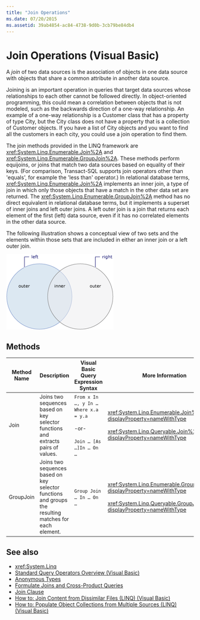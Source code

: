 ```yaml
---
title: "Join Operations"
ms.date: 07/20/2015
ms.assetid: 39ab4854-ac84-4738-9d0b-3cb79be84db4
---
```

# Join Operations (Visual Basic)
A *join* of two data sources is the association of objects in one data source with objects that share a common attribute in another data source.  
  
 Joining is an important operation in queries that target data sources whose relationships to each other cannot be followed directly. In object-oriented programming, this could mean a correlation between objects that is not modeled, such as the backwards direction of a one-way relationship. An example of a one-way relationship is a Customer class that has a property of type City, but the City class does not have a property that is a collection of Customer objects. If you have a list of City objects and you want to find all the customers in each city, you could use a join operation to find them.  
  
 The join methods provided in the LINQ framework are <xref:System.Linq.Enumerable.Join%2A> and <xref:System.Linq.Enumerable.GroupJoin%2A>. These methods perform equijoins, or joins that match two data sources based on equality of their keys. (For comparison, Transact-SQL supports join operators other than 'equals', for example the 'less than' operator.) In relational database terms, <xref:System.Linq.Enumerable.Join%2A> implements an inner join, a type of join in which only those objects that have a match in the other data set are returned. The <xref:System.Linq.Enumerable.GroupJoin%2A> method has no direct equivalent in relational database terms, but it implements a superset of inner joins and left outer joins. A left outer join is a join that returns each element of the first (left) data source, even if it has no correlated elements in the other data source.  
  
 The following illustration shows a conceptual view of two sets and the elements within those sets that are included in either an inner join or a left outer join.  
  
 ![Two overlapping circles showing inner&#47;outer.](./media/join-operations/join-method-overlapping-circles.png)  
  
## Methods  
  
|Method Name|Description|Visual Basic Query Expression Syntax|More Information|  
|-----------------|-----------------|------------------------------------------|----------------------|  
|Join|Joins two sequences based on key selector functions and extracts pairs of values.|`From x In …, y In … Where x.a = y.a`<br /><br /> -or-<br /><br /> `Join … [As …]In … On …`|<xref:System.Linq.Enumerable.Join%2A?displayProperty=nameWithType><br /><br /> <xref:System.Linq.Queryable.Join%2A?displayProperty=nameWithType>|  
|GroupJoin|Joins two sequences based on key selector functions and groups the resulting matches for each element.|`Group Join … In … On …`|<xref:System.Linq.Enumerable.GroupJoin%2A?displayProperty=nameWithType><br /><br /> <xref:System.Linq.Queryable.GroupJoin%2A?displayProperty=nameWithType>|  
  
## See also

- <xref:System.Linq>
- [Standard Query Operators Overview (Visual Basic)](standard-query-operators-overview.md)
- [Anonymous Types](../../language-features/objects-and-classes/anonymous-types.md)
- [Formulate Joins and Cross-Product Queries](../../../../framework/data/adonet/sql/linq/formulate-joins-and-cross-product-queries.md)
- [Join Clause](../../../language-reference/queries/join-clause.md)
- [How to: Join Content from Dissimilar Files (LINQ) (Visual Basic)](how-to-join-content-from-dissimilar-files-linq.md)
- [How to: Populate Object Collections from Multiple Sources (LINQ) (Visual Basic)](how-to-populate-object-collections-from-multiple-sources-linq.md)
